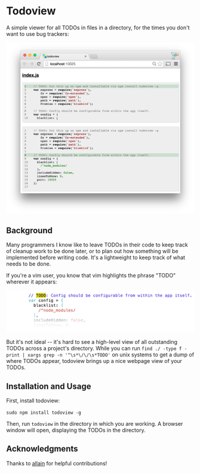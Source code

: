 # Todoview

A simple viewer for all TODOs in files in a directory, for the times you don't want to use bug trackers:

![todoview UI](docs/todoview.png)

## Background

Many programmers I know like to leave TODOs in their code to keep track of cleanup work to be done later, or to plan out how something will be implemented before writing code. It's a lightweight to keep track of what needs to be done.

If you're a vim user, you know that vim highlights the phrase "TODO" wherever it appears:

![vim highlighting of TODOs](docs/vim.png)

But it's not ideal -- it's hard to see a high-level view of all outstanding TODOs across a project's directory. While you can run `find ./ -type f -print | xargs grep -n '^\s*\/\/\s*TODO'` on unix systems to get a dump of where TODOs appear, todoview brings up a nice webpage view of your TODOs.

## Installation and Usage

First, install todoview:

`sudo npm install todoview -g`

Then, run `todoview` in the directory in which you are working. A browser window will open, displaying the TODOs in the directory.

## Acknowledgments

Thanks to [allain](https://github.com/allain) for helpful contributions!
